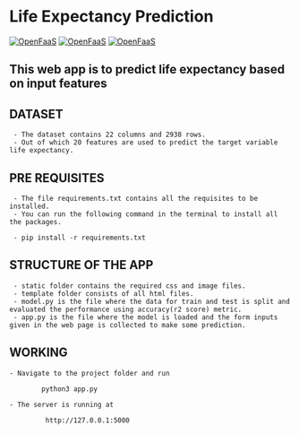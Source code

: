 # Life Expectancy Prediction

[![OpenFaaS](https://img.shields.io/badge/Framework-Flask-darkblue.svg)](https://www.openfaas.com)
[![OpenFaaS](https://img.shields.io/badge/Model-LinearRegression-darkgreen.svg)](https://www.openfaas.com)
[![OpenFaaS](https://img.shields.io/badge/Language-Python-purple.svg)](https://www.openfaas.com)

## This web app is to predict life expectancy based on input features 

## DATASET
     - The dataset contains 22 columns and 2938 rows.
     - Out of which 20 features are used to predict the target variable life expectancy.

## PRE REQUISITES
     - The file requirements.txt contains all the requisites to be installed.
     - You can run the following command in the terminal to install all the packages.
     
     - pip install -r requirements.txt 
   

## STRUCTURE OF THE APP
     - static folder contains the required css and image files.
     - template folder consists of all html files.
     - model.py is the file where the data for train and test is split and evaluated the performance using accuracy(r2 score) metric.
     - app.py is the file where the model is loaded and the form inputs given in the web page is collected to make some prediction.

## WORKING
    - Navigate to the project folder and run
        
            python3 app.py 
        
    - The server is running at
         
             http://127.0.0.1:5000
         


